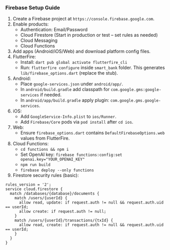 ### Firebase Setup Guide

1) Create a Firebase project at `https://console.firebase.google.com`.
2) Enable products:
   - Authentication: Email/Password
   - Cloud Firestore (Start in production or test – set rules as needed)
   - Cloud Messaging
   - Cloud Functions
3) Add apps (Android/iOS/Web) and download platform config files.
4) FlutterFire:
   - Install: `dart pub global activate flutterfire_cli`
   - Run: `flutterfire configure` inside `smart_bank` folder. This generates `lib/firebase_options.dart` (replace the stub).
5) Android:
   - Place `google-services.json` under `android/app/`.
   - In `android/build.gradle` add classpath for `com.google.gms:google-services` if needed.
   - In `android/app/build.gradle` apply plugin: `com.google.gms.google-services`.
6) iOS:
   - Add `GoogleService-Info.plist` to `ios/Runner`.
   - Add `Firebase/Core` pods via `pod install` after `cd ios`.
7) Web:
   - Ensure `firebase_options.dart` contains `DefaultFirebaseOptions.web` values from FlutterFire.
8) Cloud Functions:
   - `cd functions && npm i`
   - Set OpenAI key: `firebase functions:config:set openai.key="YOUR_OPENAI_KEY"`
   - `npm run build`
   - `firebase deploy --only functions`
9) Firestore security rules (basic):
```
rules_version = '2';
service cloud.firestore {
  match /databases/{database}/documents {
    match /users/{userId} {
      allow read, update: if request.auth != null && request.auth.uid == userId;
      allow create: if request.auth != null;
    }
    match /users/{userId}/transactions/{txId} {
      allow read, create: if request.auth != null && request.auth.uid == userId;
    }
  }
}
```